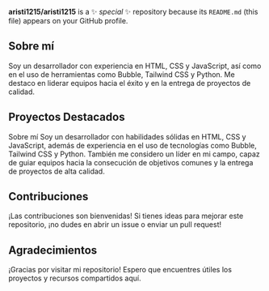 


**aristi1215/aristi1215** is a ✨ _special_ ✨ repository because its `README.md` (this file) appears on your GitHub profile.

## Sobre mí
Soy un desarrollador con experiencia en HTML, CSS y JavaScript, así como en el uso de herramientas como Bubble, Tailwind CSS y Python. Me destaco en liderar equipos hacia el éxito y en la entrega de proyectos de calidad.

## Proyectos Destacados

Sobre mí
Soy un desarrollador con habilidades sólidas en HTML, CSS y JavaScript, además de experiencia en el uso de tecnologías como Bubble, Tailwind CSS y Python. También me considero un líder en mi campo, capaz de guiar equipos hacia la consecución de objetivos comunes y la entrega de proyectos de alta calidad.

## Contribuciones
¡Las contribuciones son bienvenidas! Si tienes ideas para mejorar este repositorio, ¡no dudes en abrir un issue o enviar un pull request!

## Agradecimientos
¡Gracias por visitar mi repositorio! Espero que encuentres útiles los proyectos y recursos compartidos aquí.



